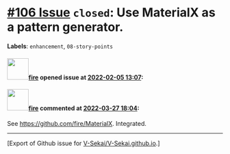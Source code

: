# [\#106 Issue](https://github.com/V-Sekai/V-Sekai.github.io/issues/106) `closed`: Use MaterialX as a pattern generator.
**Labels**: `enhancement`, `08-story-points`


#### <img src="https://avatars.githubusercontent.com/u/32321?u=c2e06a3d2b49a467aa907e54aa259516440267cc&v=4" width="50">[fire](https://github.com/fire) opened issue at [2022-02-05 13:07](https://github.com/V-Sekai/V-Sekai.github.io/issues/106):



#### <img src="https://avatars.githubusercontent.com/u/32321?u=c2e06a3d2b49a467aa907e54aa259516440267cc&v=4" width="50">[fire](https://github.com/fire) commented at [2022-03-27 18:04](https://github.com/V-Sekai/V-Sekai.github.io/issues/106#issuecomment-1079985770):

See https://github.com/fire/MaterialX. Integrated.


-------------------------------------------------------------------------------



[Export of Github issue for [V-Sekai/V-Sekai.github.io](https://github.com/V-Sekai/V-Sekai.github.io).]
